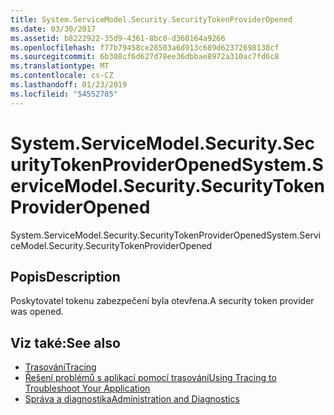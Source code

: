 ```yaml
---
title: System.ServiceModel.Security.SecurityTokenProviderOpened
ms.date: 03/30/2017
ms.assetid: b8222922-35d9-4361-8bc0-d360164a9266
ms.openlocfilehash: f77b79458ce28503a6d913c689d62372698138cf
ms.sourcegitcommit: 6b308cf6d627d78ee36dbbae8972a310ac7fd6c8
ms.translationtype: MT
ms.contentlocale: cs-CZ
ms.lasthandoff: 01/23/2019
ms.locfileid: "54552785"
---
```

# <a name="systemservicemodelsecuritysecuritytokenprovideropened"></a><span data-ttu-id="87bb8-102">System.ServiceModel.Security.SecurityTokenProviderOpened</span><span class="sxs-lookup"><span data-stu-id="87bb8-102">System.ServiceModel.Security.SecurityTokenProviderOpened</span></span>
<span data-ttu-id="87bb8-103">System.ServiceModel.Security.SecurityTokenProviderOpened</span><span class="sxs-lookup"><span data-stu-id="87bb8-103">System.ServiceModel.Security.SecurityTokenProviderOpened</span></span>  
  
## <a name="description"></a><span data-ttu-id="87bb8-104">Popis</span><span class="sxs-lookup"><span data-stu-id="87bb8-104">Description</span></span>  
 <span data-ttu-id="87bb8-105">Poskytovatel tokenu zabezpečení byla otevřena.</span><span class="sxs-lookup"><span data-stu-id="87bb8-105">A security token provider was opened.</span></span>  
  
## <a name="see-also"></a><span data-ttu-id="87bb8-106">Viz také:</span><span class="sxs-lookup"><span data-stu-id="87bb8-106">See also</span></span>
- [<span data-ttu-id="87bb8-107">Trasování</span><span class="sxs-lookup"><span data-stu-id="87bb8-107">Tracing</span></span>](../../../../../docs/framework/wcf/diagnostics/tracing/index.md)
- [<span data-ttu-id="87bb8-108">Řešení problémů s aplikací pomocí trasování</span><span class="sxs-lookup"><span data-stu-id="87bb8-108">Using Tracing to Troubleshoot Your Application</span></span>](../../../../../docs/framework/wcf/diagnostics/tracing/using-tracing-to-troubleshoot-your-application.md)
- [<span data-ttu-id="87bb8-109">Správa a diagnostika</span><span class="sxs-lookup"><span data-stu-id="87bb8-109">Administration and Diagnostics</span></span>](../../../../../docs/framework/wcf/diagnostics/index.md)
